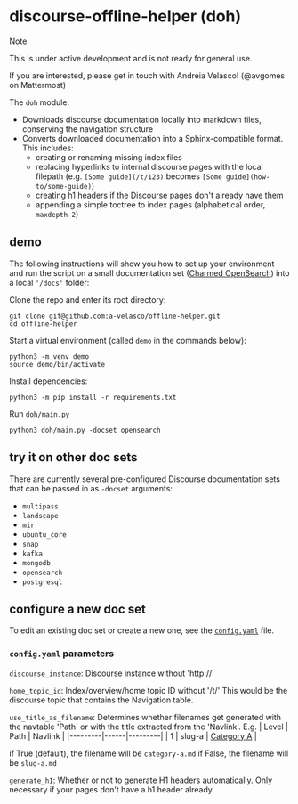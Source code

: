 # discourse-offline-helper (doh)

> [!NOTE]
> This is under active development and is not ready for general use.
> 
> If you are interested, please get in touch with Andreia Velasco! (@avgomes on Mattermost)

The `doh` module:
* Downloads discourse documentation locally into markdown files, conserving the navigation structure
* Converts downloaded documentation into a Sphinx-compatible format. This includes:
  * creating or renaming missing index files
  * replacing hyperlinks to internal discourse pages with the local filepath (e.g. `[Some guide](/t/123)` becomes `[Some guide](how-to/some-guide)`)
  * creating h1 headers if the Discourse pages don't already have them
  * appending a simple toctree to index pages (alphabetical order, `maxdepth 2`)

## demo
The following instructions will show you how to set up your environment and run the script on a small documentation set ([Charmed OpenSearch](https://charmhub.io/opensearch)) into a local `'/docs'` folder:

Clone the repo and enter its root directory:
```
git clone git@github.com:a-velasco/offline-helper.git
cd offline-helper
```

Start a virtual environment (called `demo` in the commands below):
```
python3 -m venv demo
source demo/bin/activate
```
Install dependencies:
```
python3 -m pip install -r requirements.txt
```
Run `doh/main.py`
```
python3 doh/main.py -docset opensearch
```

## try it on other doc sets

There are currently several pre-configured Discourse documentation sets that can be passed in as `-docset` arguments:
* `multipass`
* `landscape`
* `mir`
* `ubuntu_core`
* `snap`
* `kafka`
* `mongodb`
* `opensearch`
* `postgresql`

## configure a new doc set 

To edit an existing doc set or create a new one, see the [`config.yaml`](doh/config.yaml) file.

### `config.yaml` parameters

`discourse_instance`: Discourse instance without 'http://'

`home_topic_id`: Index/overview/home topic ID without '/t/'
This would be the discourse topic that contains the Navigation table.

`use_title_as_filename`: Determines whether filenames get generated with the navtable 'Path' or with the title extracted from the 'Navlink'.
E.g. 
| Level   | Path | Navlink |
|---------|------|---------|
| 1 | slug-a   | [Category A](/t/123) |

if True (default), the filename will be `category-a.md`
if False, the filename will be `slug-a.md`

`generate_h1`: Whether or not to generate H1 headers automatically. 
Only necessary if your pages don't have a h1 header already.